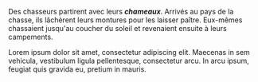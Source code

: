 Des chasseurs partirent avec leurs ***chameaux***. Arrivés au pays de la chasse, 
ils lâchèrent leurs montures pour les laisser paître. Eux-mêmes chassaient 
jusqu'au coucher du soleil et revenaient ensuite à leurs campements.

Lorem ipsum dolor sit amet, consectetur adipiscing elit. Maecenas in sem vehicula, vestibulum ligula pellentesque, consectetur arcu. In arcu ipsum, feugiat quis gravida eu, pretium in mauris.
